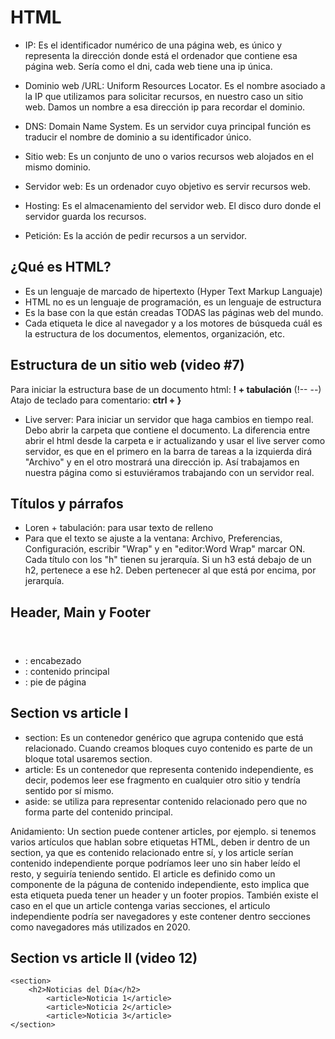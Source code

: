 # HTML
- IP: Es el identificador numérico de una página web, es único y representa la dirección donde está el ordenador que contiene esa página web. Sería como el dni, cada web tiene una ip única.

- Dominio web /URL: Uniform Resources Locator. Es el nombre asociado a la IP que utilizamos para solicitar recursos, en nuestro caso un sitio web. Damos un nombre a esa dirección ip para recordar el dominio.

- DNS: Domain Name System. Es un servidor cuya principal función es traducir el nombre de dominio a su identificador único.

- Sitio web: Es un conjunto de uno o varios recursos web alojados en el mismo dominio.

- Servidor web: Es un ordenador cuyo objetivo es servir recursos web.

- Hosting: Es el almacenamiento del servidor web. El disco duro donde el servidor guarda los recursos.

- Petición: Es la acción de pedir recursos a un servidor.

## ¿Qué es HTML?
* Es un lenguaje de marcado de hipertexto (Hyper Text Markup Languaje)
* HTML no es un lenguaje de programación, es un lenguaje de estructura
* Es la base con la que están creadas TODAS las páginas web del mundo.
* Cada etiqueta le dice al navegador y a los motores de búsqueda cuál es la estructura de los documentos, elementos, organización, etc.

## Estructura de un sitio web (video #7)
Para iniciar la estructura base de un documento html: **! + tabulación** (!-- --)
Atajo de teclado para comentario: **ctrl + }**

* Live server: Para iniciar un servidor que haga cambios en tiempo real. Debo abrir la carpeta que contiene el documento.
La diferencia entre abrir el html desde la carpeta e ir actualizando y usar el live server como servidor, es que en el primero en la barra de tareas a la izquierda dirá "Archivo" y en el otro mostrará una dirección ip. Así trabajamos en nuestra página como si estuviéramos trabajando con un servidor real.

## Títulos y párrafos
* Loren + tabulación: para usar texto de relleno
* Para que el texto se ajuste a la ventana: Archivo, Preferencias, Configuración, escribir "Wrap" y en "editor:Word Wrap" marcar ON.
Cada título con los "h" tienen su jerarquía. Si un h3 está debajo de un h2, pertenece a ese h2. Deben pertenecer al que está por encima, por jerarquía.

## Header, Main y Footer
* <header></header>: encabezado
* <main></main>: contenido principal
* <footer></footer>: pie de página

## Section vs article I
* section: Es un contenedor genérico que agrupa contenido que está relacionado. Cuando creamos bloques cuyo contenido es parte de un bloque total usaremos section.
* article: Es un contenedor que representa contenido independiente, es decir, podemos leer ese fragmento en cualquier otro sitio y tendría sentido por sí mismo.
* aside: se utiliza para representar contenido relacionado pero que no forma parte del contenido principal. 

Anidamiento:
    Un section puede contener articles, por ejemplo. si tenemos varios artículos que hablan sobre etiquetas HTML, deben ir dentro de un section, ya que es contenido relacionado entre sí, y los article serían contenido independiente porque podríamos leer uno sin haber leído el resto, y seguiría teniendo sentido.
    El article es definido como un componente de la páguna de contenido independiente, esto implica que esta etiqueta pueda tener un header y un footer propios.
    También existe el caso en el que un article contenga varias secciones, el articulo independiente podría ser navegadores y este contener dentro secciones como navegadores más utilizados en 2020.

## Section vs article II (video 12)
```
<section>
    <h2>Noticias del Día</h2>
        <article>Noticia 1</article>
        <article>Noticia 2</article>
        <article>Noticia 3</article>
</section>
```

